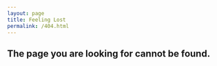 ```yaml
---
layout: page
title: Feeling Lost
permalink: /404.html
---
```


## The page you are looking for cannot be found. 
